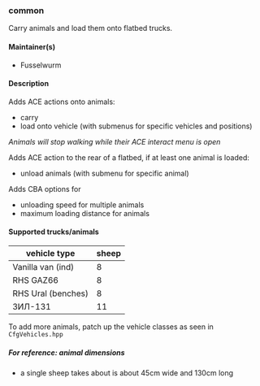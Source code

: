 ### common

Carry animals and load them onto flatbed trucks.

#### Maintainer(s)

* Fusselwurm

#### Description

Adds ACE actions onto animals:
* carry
* load onto vehicle (with submenus for specific vehicles and positions)

*Animals will stop walking while their ACE interact menu is open*

Adds ACE action to the rear of a flatbed, if at least one animal is loaded:
* unload animals (with submenu for specific animal)

Adds CBA options for
* unloading speed for multiple animals
* maximum loading distance for animals

#### Supported trucks/animals

|   vehicle type    | sheep |
|-------------------|-------|
| Vanilla  van (ind)|   8   |
| RHS GAZ66         |   8   |
| RHS Ural (benches)|   8   |
| ЗИЛ-131           |  11   |


To add more animals, patch up the vehicle classes as seen in `CfgVehicles.hpp`

##### For reference: animal dimensions

* a single sheep takes about is about 45cm wide and 130cm long
